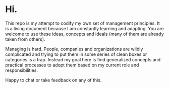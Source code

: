 # Hi.

This repo is my attempt to codify my own set of management principles.  It is a living document because I am constantly learning and adapting.
You are welcome to use these ideas, concepts and ideals (many of them are already taken from others).

Managing is hard.  People, companies and organizations are wildly complicated and trying to put them in some series of clean boxes or categories is a trap. Instead my goal here is find generalized concepts and practical processes to adopt them based on my current role and responsibilities.

Happy to chat or take feedback on any of this.
